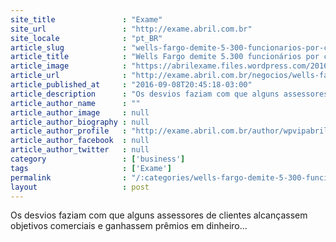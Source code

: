 ```yaml
---
site_title               : "Exame"
site_url                 : "http://exame.abril.com.br"
site_locale              : "pt_BR"
article_slug             : "wells-fargo-demite-5-300-funcionarios-por-contas-falsas"
article_title            : "Wells Fargo demite 5.300 funcionários por contas falsas"
article_image            : "https://abrilexame.files.wordpress.com/2016/09/size_960_16_9_11937276119.jpg?quality=70&strip=all&w=960"
article_url              : "http://exame.abril.com.br/negocios/wells-fargo-demite-5-300-funcionarios-por-contas-falsas/"
article_published_at     : "2016-09-08T20:45:18-03:00"
article_description      : "Os desvios faziam com que alguns assessores de clientes alcançassem objetivos comerciais e ganhassem prêmios em dinheiro..."
article_author_name      : ""
article_author_image     : null
article_author_biography : null
article_author_profile   : "http://exame.abril.com.br/author/wpvipabril/"
article_author_facebook  : null
article_author_twitter   : null
category                 : ['business']
tags                     : ['Exame']
permalink                : "/:categories/wells-fargo-demite-5-300-funcionarios-por-contas-falsas/"
layout                   : post
---
```


Os desvios faziam com que alguns assessores de clientes alcançassem objetivos comerciais e ganhassem prêmios em dinheiro...
